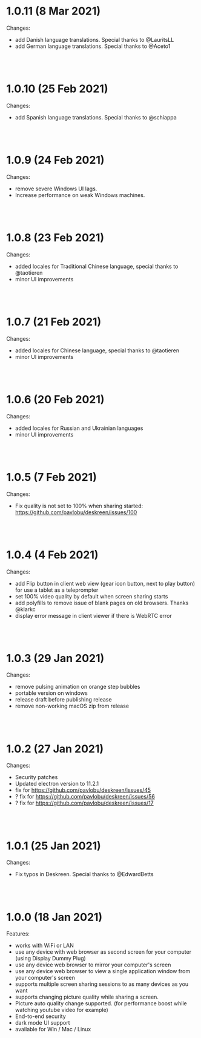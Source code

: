 # 1.0.11 (8 Mar 2021)

Changes:

- add Danish language translations. Special thanks to @LauritsLL
- add German language translations. Special thanks to @Aceto1

<br/>
<br/>

# 1.0.10 (25 Feb 2021)

Changes:

- add Spanish language translations. Special thanks to @schiappa

<br/>
<br/>

# 1.0.9 (24 Feb 2021)

Changes:

- remove severe Windows UI lags.
- Increase performance on weak Windows machines.

<br/>
<br/>

# 1.0.8 (23 Feb 2021)

Changes:

- added locales for Traditional Chinese language, special thanks to @taotieren
- minor UI improvements

<br/>
<br/>

# 1.0.7 (21 Feb 2021)

Changes:

- added locales for Chinese language, special thanks to @taotieren
- minor UI improvements

<br/>
<br/>

# 1.0.6 (20 Feb 2021)

Changes:

- added locales for Russian and Ukrainian languages
- minor UI improvements

<br/>
<br/>

# 1.0.5 (7 Feb 2021)

Changes:

- Fix quality is not set to 100% when sharing started: https://github.com/pavlobu/deskreen/issues/100

<br/>
<br/>

# 1.0.4 (4 Feb 2021)

Changes:

- add Flip button in client web view (gear icon button, next to play button) for use a tablet as a teleprompter
- set 100% video quality by default when screen sharing starts
- add polyfills to remove issue of blank pages on old browsers. Thanks @klarkc
- display error message in client viewer if there is WebRTC error

<br/>
<br/>

# 1.0.3 (29 Jan 2021)

Changes:

- remove pulsing animation on orange step bubbles
- portable version on windows
- release draft before publishing release
- remove non-working macOS zip from release

<br/>
<br/>

# 1.0.2 (27 Jan 2021)

Changes:

- Security patches
- Updated electron version to 11.2.1
- fix for https://github.com/pavlobu/deskreen/issues/45
- ? fix for https://github.com/pavlobu/deskreen/issues/56
- ? fix for https://github.com/pavlobu/deskreen/issues/17

<br/>
<br/>

# 1.0.1 (25 Jan 2021)

Changes:

- Fix typos in Deskreen. Special thanks to @EdwardBetts

<br/>
<br/>

# 1.0.0 (18 Jan 2021)

Features:

- works with WiFi or LAN
- use any device with web browser as second screen for your computer (using Display Dummy Plug)
- use any device web browser to mirror your computer's screen
- use any device web browser to view a single application window from your computer's screen
- supports multiple screen sharing sessions to as many devices as you want
- supports changing picture quality while sharing a screen.
- Picture auto quality change supported. (for performance boost while watching youtube video for example)
- End-to-end security
- dark mode UI support
- available for Win / Mac / Linux
